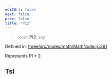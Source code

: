 ```yaml
---
editUrl: false
next: false
prev: false
title: "PI2"
---
```


> `const` **PI2**: `any`

Defined in: [three/src/nodes/math/MathNode.js:391](https://github.com/DefinitelyMaybe/three-i18n/blob/fa57b79433d1c349ffb23a78727299c8d4190136/three/src/nodes/math/MathNode.js#L391)

Represents PI * 2.

## Tsl

